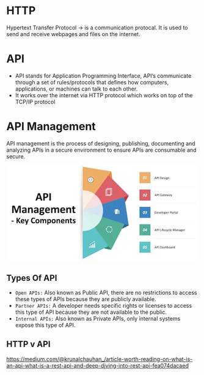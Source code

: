
# HTTP
Hypertext Transfer Protocol -> is a communication protocal. It is used to send and receive webpages and files on the internet.

# API
- API stands for Application Programming Interface, API’s communicate through a set of rules/protocols that defines how computers, applications, or machines can talk to each other.
- It works over the internet via HTTP protocol which works on top of the TCP/IP protocol

# API Management
API management is the process of designing, publishing, documenting and analyzing APIs in a secure environment to ensure APIs are consumable and secure.
 
![Alt text](assets/api_management.webp)


## Types Of API
- `Open APIs:` Also known as Public API, there are no restrictions to access these types of APIs because they are publicly available.
- `Partner APIs:` A developer needs specific rights or licenses to access this type of API because they are not available to the public.
- `Internal APIs:` Also known as Private APIs, only internal systems expose this type of API.



## HTTP v API


https://medium.com/@krunalchauhan_/article-worth-reading-on-what-is-an-api-what-is-a-rest-api-and-deep-diving-into-rest-api-fea074dacaed
